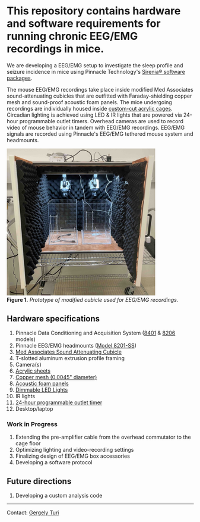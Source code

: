 # This repository contains hardware and software requirements for running chronic EEG/EMG recordings in mice.

We are developing a EEG/EMG setup to investigate the sleep profile and seizure
incidence in mice using Pinnacle Technology's [Sirenia® software
packages](https://www.pinnaclet.com/sirenia.html).

The mouse EEG/EMG recordings take place inside modified Med Associates
sound-attenuating cubicles that are outfitted with
Faraday-shielding copper mesh and sound-proof acoustic foam panels. The
mice undergoing recordings are individually housed inside [custom-cut acrylic cages](./Hardware/Laser%20cut%20parts/).
Circadian lighting is achieved using LED & IR lights that are powered via
24-hour programmable outlet timers. Overhead cameras are used to record video of
mouse behavior in tandem with EEG/EMG recordings. EEG/EMG signals are recorded
using Pinnacle's EEG/EMG tethered mouse system and headmounts.

<img src="./images/eeg-box.jpg" alt="EEG/EMG cubicle outfitted with copper mesh and acoustic foam
panels" width=400px height=auto>
<br>
**Figure 1.** _Prototype of modified cubicle used for EEG/EMG recordings._

## Hardware specifications

1. Pinnacle Data Conditioning and Acquisition System
   ([8401](https://store.pinnaclet.com/products/8401-hr-4-channel-data-conditioning-and-acquisition)
   &
   [8206](https://store.pinnaclet.com/products/8206-data-conditioning-and-acquisition-system)
   models)
2. Pinnacle EEG/EMG headmounts ([Model 8201-SS](https://store.pinnaclet.com/products/8201-2-eeg-1-emg-mouse-headmount?variant=12390701727847))
3. [Med Associates Sound Attenuating
   Cubicle](https://med-associates.com/product/sound-attenuating-cubicles-mdf/)
4. T-slotted aluminum extrusion profile framing
5. Camera(s)
6. [Acrylic sheets](https://canalplastics.com/)
7. [Copper mesh (0.0045" diameter)](https://www.twpinc.com/100-mesh-copper-0045-wire-dia)
8. [Acoustic foam panels](https://www.amazon.com/Self-Adhesive-Quick-Recovery-Elasticity-Eco-Friendly-WVOVW/dp/B0BLTSW8KC)
9. [Dimmable LED Lights](https://www.amazon.com/JUSJUBR-Lighting-Dimmable-Function-Bookshelf/dp/B0CCDPNYFG)
10. IR lights
11. [24-hour programmable outlet timer](https://www.amazon.com/Fosmon-Programmable-Seasonal-Portable-Aquarium/dp/B07HCQKRRY)
12. Desktop/laptop

### Work in Progress

1. Extending the pre-amplifier cable from the overhead commutator to the cage floor
2. Optimizing lighting and video-recording settings
3. Finalizing design of EEG/EMG box accessories
3. Developing a software protocol

## Future directions

1. Developing a custom analysis code

-----

Contact: [Gergely Turi](mailto:gt2253@cumc.columbia.edu)